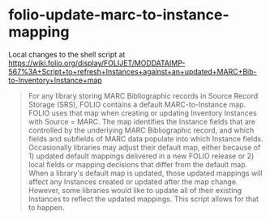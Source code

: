 # folio-update-marc-to-instance-mapping

Local changes to the shell script at https://wiki.folio.org/display/FOLIJET/MODDATAIMP-567%3A+Script+to+refresh+Instances+against+an+updated+MARC+Bib-to-Inventory+Instance+map

> For any library storing MARC Bibliographic records in Source Record Storage (SRS), FOLIO contains a default MARC-to-Instance map. FOLIO uses that map when creating or updating Inventory Instances with Source = MARC. The map identifies the Instance fields that are controlled by the underlying MARC Bibliographic record, and which fields and subfields of MARC data populate into which Instance fields. Occasionally libraries may adjust their default map, either because of 1) updated default mappings delivered in a new FOLIO release or 2) local fields or mapping decisions that differ from the default map. When a library's default map is updated, those updated mappings will affect any Instances created or updated after the map change. However, some libraries would like to update all of their existing Instances to reflect the updated mappings. This script allows for that to happen. 
